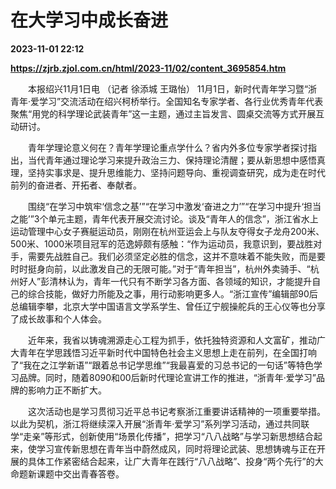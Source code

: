 # 在大学习中成长奋进

**2023-11-01 22:12**

**https://zjrb.zjol.com.cn/html/2023-11/02/content_3695854.htm**

　　本报绍兴11月1日电 （记者 徐添城 王璐怡） 11月1日，新时代青年学习暨“浙青年·爱学习”交流活动在绍兴柯桥举行。全国知名专家学者、各行业优秀青年代表聚焦“用党的科学理论武装青年”这一主题，通过主旨发言、圆桌交流等方式开展互动研讨。

　　青年学理论意义何在？青年学理论重点学什么？省内外多位专家学者探讨指出，当代青年通过理论学习来提升政治三力、保持理论清醒；要从新思想中感悟真理，坚持实事求是、提升思维能力、坚持问题导向、重视调查研究，成为走在时代前列的奋进者、开拓者、奉献者。

　　围绕“在学习中筑牢‘信念之基’”“在学习中激发‘奋进之力’”“在学习中提升‘担当之能’”3个单元主题，青年代表开展交流讨论。谈及“青年人的信念”，浙江省水上运动管理中心女子赛艇运动员，刚刚在杭州亚运会上与队友夺得女子龙舟200米、500米、1000米项目冠军的范逸婷颇有感触：“作为运动员，我意识到，要战胜对手，需要先战胜自己。我们必须坚定必胜的信念，这并不意味着不能失败，而是要时时挺身向前，以此激发自己的无限可能。”对于“青年担当”，杭州外卖骑手、“杭州好人”彭清林认为，青年一代只有不断学习各方面、各领域的知识，才能提升自己的综合技能，做好力所能及之事，用行动影响更多人。“浙江宣传”编辑部90后总编辑李攀，北京大学中国语言文学系学生、曾任辽宁舰操舵兵的王心仪等也分享了成长故事和个人体会。

　　近年来，我省以铸魂溯源走心工程为抓手，依托独特资源和人文富矿，推动广大青年在学思践悟习近平新时代中国特色社会主义思想上走在前列，在全国打响了“我在之江学新语”“跟着总书记学思维”“我最喜爱的习总书记的一句话”等特色学习品牌。同时，随着8090和00后新时代理论宣讲工作的推进，“浙青年·爱学习”品牌的影响力正不断扩大。

　　这次活动也是学习贯彻习近平总书记考察浙江重要讲话精神的一项重要举措。以此为契机，浙江将继续深入开展“浙青年·爱学习”系列学习活动，通过共同联学“走亲”等形式，创新使用“场景化传播”，把学习“八八战略”与学习新思想结合起来，使学习宣传新思想在青年当中蔚然成风，同时将理论武装、思想铸魂与正在开展的具体工作紧密结合起来，让广大青年在践行“八八战略”、投身“两个先行”的大命题新课题中交出青春答卷。